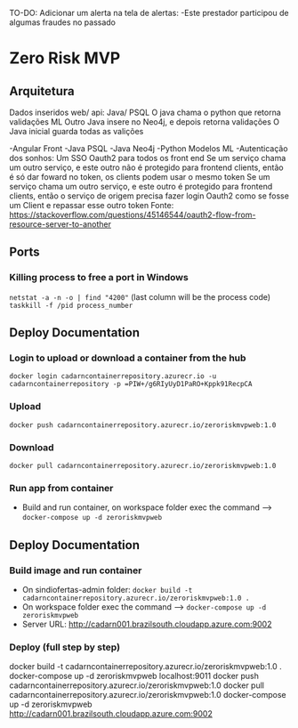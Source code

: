 TO-DO:
Adicionar um alerta na tela de alertas:
-Este prestador participou de algumas fraudes no passado

# Zero Risk MVP

## Arquitetura
Dados inseridos web/ api: Java/ PSQL
O java chama o python que retorna validações ML
Outro Java insere no Neo4j, e depois retorna validações
O Java inicial guarda todas as valições

-Angular Front
-Java PSQL
-Java Neo4j
-Python Modelos ML
-Autenticação dos sonhos: Um SSO Oauth2 para todos os front end
Se um serviço chama um outro serviço, e este outro não é protegido para frontend clients, então é só dar foward no token, os clients podem usar o mesmo token
Se um serviço chama um outro serviço, e este outro é protegido para frontend clients, então o serviço de origem precisa fazer login Oauth2 como se fosse um Client e repassar esse outro token
Fonte: https://stackoverflow.com/questions/45146544/oauth2-flow-from-resource-server-to-another

## Ports
### Killing process to free a port in Windows
`netstat -a -n -o | find "4200"`
(last column will be the process code)
`taskkill -f /pid process_number`

## Deploy Documentation

### Login to upload or download a container from the hub
`docker login cadarncontainerrepository.azurecr.io -u cadarncontainerrepository -p =PIW+/g6RIyUyD1PaRO+Kppk91RecpCA`

### Upload
`docker push cadarncontainerrepository.azurecr.io/zeroriskmvpweb:1.0`

### Download
`docker pull cadarncontainerrepository.azurecr.io/zeroriskmvpweb:1.0`

### Run app from container
- Build and run container, on workspace folder exec the command --> `docker-compose up -d zeroriskmvpweb`

## Deploy Documentation

### Build image and run container
- On sindiofertas-admin folder: `docker build -t cadarncontainerrepository.azurecr.io/zeroriskmvpweb:1.0 .`
- On workspace folder exec the command --> `docker-compose up -d zeroriskmvpweb`
- Server URL: http://cadarn001.brazilsouth.cloudapp.azure.com:9002

### Deploy (full step by step)
docker build -t cadarncontainerrepository.azurecr.io/zeroriskmvpweb:1.0 .
docker-compose up -d zeroriskmvpweb
localhost:9011
docker push cadarncontainerrepository.azurecr.io/zeroriskmvpweb:1.0
docker pull cadarncontainerrepository.azurecr.io/zeroriskmvpweb:1.0
docker-compose up -d zeroriskmvpweb
http://cadarn001.brazilsouth.cloudapp.azure.com:9002
